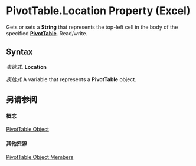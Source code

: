 
# PivotTable.Location Property (Excel)

Gets or sets a  **String** that represents the top-left cell in the body of the specified **[PivotTable](a9c1d4a0-78a9-f9a6-6daf-91cb63e45842.md)**. Read/write.


## Syntax

 _表达式_. **Location**

 _表达式_ A variable that represents a **PivotTable** object.


## 另请参阅


#### 概念


[PivotTable Object](a9c1d4a0-78a9-f9a6-6daf-91cb63e45842.md)
#### 其他资源


[PivotTable Object Members](http://msdn.microsoft.com/library/8e8d1692-cf32-63c6-a1f6-54ddcc2a4964%28Office.15%29.aspx)